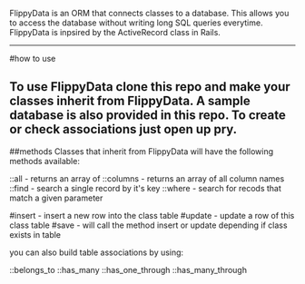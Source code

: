 FlippyData is an ORM that connects classes to a database.  This allows you to access the database without writing long SQL queries everytime.  FlippyData is inpsired by the ActiveRecord class in Rails.

-------------------------

#how to use

To use FlippyData clone this repo and make your classes inherit from FlippyData.  A sample database is also provided in this repo.  To create or check associations just open up pry.
-------------------------

##methods
Classes that inherit from FlippyData will have the following methods available:

::all - returns an array of
::columns - returns an array of all column names
::find - search a single record by it's key
::where - search for recods that match a given parameter

#insert - insert a new row into the class table
#update - update a row of this class table
#save - will call the method insert or update depending if class exists in table

you can also build table associations by using:

::belongs_to
::has_many
::has_one_through
::has_many_through
